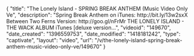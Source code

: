 {
    "title": "The Lonely Island - SPRING BREAK ANTHEM (Music Video Only Ve",
    "description": "Spring Break Anthem on iTunes: http:\/\/bit.ly\/13w2sxX Between Two Ferns Version: http:\/\/goo.gl\/nFrMr THE LONELY ISLAND - THE WACK ALBUM iTunes [deluxe version...",
    "videoid": "149670",
    "date_created": "1396559753",
    "date_modified": "1418181242",
    "type": "captivate",
    "layout": "video",
    "url": "\/v\/the-lonely-island-spring-break-anthem-music-video-only-ve\/149670"
}